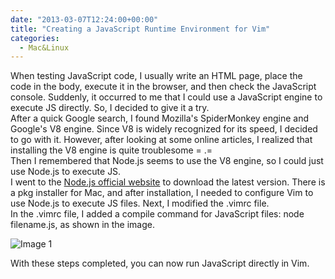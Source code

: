 ```yaml
---
date: "2013-03-07T12:24:00+00:00"
title: "Creating a JavaScript Runtime Environment for Vim"
categories:
  - Mac&Linux
---
```


When testing JavaScript code, I usually write an HTML page, place the code in the body, execute it in the browser, and then check the JavaScript console. Suddenly, it occurred to me that I could use a JavaScript engine to execute JS directly. So, I decided to give it a try.  
After a quick Google search, I found Mozilla's SpiderMonkey engine and Google's V8 engine. Since V8 is widely recognized for its speed, I decided to go with it. However, after looking at some online articles, I realized that installing the V8 engine is quite troublesome = .=  
Then I remembered that Node.js seems to use the V8 engine, so I could just use Node.js to execute JS.  
I went to the [Node.js official website](http://nodejs.org) to download the latest version. There is a pkg installer for Mac, and after installation, I needed to configure Vim to use Node.js to execute JS files. Next, I modified the .vimrc file.  
In the .vimrc file, I added a compile command for JavaScript files: node filename.js, as shown in the image.

![Image 1](/images/javascript-enviroment.png)

With these steps completed, you can now run JavaScript directly in Vim.
